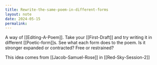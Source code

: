 ```yaml
---
title: Rewrite-the-same-poem-in-different-forms
layout: note
date: 2024-05-15
permalink:
---
```


A way of [[Editing-A-Poem]]. Take your [[First-Draft]] and try writing it in different [[Poetic-form]]s. See what each form does to the poem. Is it stronger expanded or contracted? Free or restrained?

This idea comes from [[Jacob-Samuel-Rose]] in [[Red-Sky-Session-2]]

